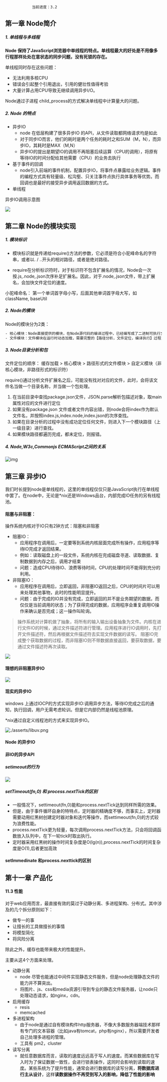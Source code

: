 				当前进度：3.2


## 第一章 Node简介

##### 1. 单线程与多线程

**Node 保持了JavaScript浏览器中单线程的特点。单线程最大的好处是不用像多行程那样处处在意状态的同步问题，没有死锁的存在。**


单线程同时存在这些问题：

- 无法利用多核CPU
- 错误会引起整个引用退出，引用的健壮性值得考验
- 大量计算占用CPU导致无继续调用异步I/O。


Node通过子进程 child_process的方式解决单线程中计算量大的问题。

##### 2. Node 的特点

- 异步IO
    + node 在低层构建了很多异步IO 的API，从文件读取都网络请求均是如此
    + 对于同步IO而言，他们的耗时是两个任务的耗时之和SUM（M，N），而异步IO，其耗时是MAX（M,N）
    + 异步IO的提出是期望IO的调用不再阻塞后续运算（CPU的调用），将原有等待IO的时间分配给其他需要（CPU）的业务去执行
- 基于事件的回调
    + node引入前端的事件机制，配置异步IO，将事件点暴露给业务逻辑。事件的编程方式具有轻量级、松沟壑、只关注事件点执行具体事务等优势。而回调也是最好的接受异步调用返回数据的方式。
- 单线程

异步IO调用示意图

![](./asserts/io.jpg)


## 第二章 Node的模块实现

##### 1. 模块标识

- 模块标识就是传递给require()方法的参数，它必须是符合小驼峰命名的字符串，或者以. / ..开头的相对路径，或者是绝对路径。

- require在分析标识符时，对于标识符不包含扩展名的情况，Node会一次按.js,.node,.json次序补足扩展名。因此，对于.node,.json文件，带上扩展名，会加快文件定位的速度。

小驼峰命名：
第一个单词首字母小写，后面其他单词首字母大写，如 className, baseUtil


##### 2. Node的模块

Node的模块分为2类：

```html
- 核心模块：Node直接提供的模块，在Node源代码的编译过程中，已经编写成了二进制可执行文件， 在Node进程启动时，部分核心模块被直接加载在内容，其加载速度最快。如：fs，http，path
- 文件模块：文件模块在运行时动态加载，需要完整的【路径分析，文件定位，编译执行】过程，速度比核心模块慢。
```


#####  3. Node目录分析和包

文件定位的顺序： 缓存加载 > 核心模块 > 路径形式的文件模块 > 自定义模块（非核心模块，非路径形式的标识符）

 require()通过分析文件扩展名之后，可能没有找对对应的文件，此时，会将该文件名当做一个目录名称，并当做一个包处理。

 1. 在当前目录中查找package.json文件，JSON.parse解析包描述对象，取main属性对应的文件进行定位
 2. 如果没有package.json 文件或者文件内容出错，则node会将index作为默认文件名，并按照index.js,index.node,index.json的次序查找。
 3. 如果在目录分析的过程中没有成功定位任何文件，则进入下一个模块路径（上一级目录）进行查找。
 4. 如果模块路径都遍历完成，都未定位，则报错。


##### 4. Node,W3c,Commonjs ECMAScript之间的关系

![img](asserts/relation.png)

##  第三章 异步IO

我们时长提到node是单线程的，这里的单线程仅仅只是JavaScript执行在单线程中罢了。在node中，无论是*nix还是Windows品台，内部完成IO任务的另有线程池。

#### 阻塞与非阻塞：

操作系统内核对于IO只有2钟方式：阻塞和非阻塞

- 阻塞IO：
    - 应用程序在调用后，一定要等到系统内核层面完成所有操作，应用程序等待IO完成才返回结果。
    - 例如：读取磁盘上的一段文件，系统内核在完成磁盘寻道、读取数据、复制数据到内存之后，调用才结束
    - 问题：造成CPU待待IO、浪费等待时间，CPU的处理时间不能得到充分的利用。
- 非阻塞IO：
    - 应用程序在调用后，立即返回，非阻塞IO返回之后，CPU的时间片可以用来处理其他事物，此时的性能明显提升。
    - 问题：由于完成的IO并没有完成，立即返回的并不是业务期望的数据，而仅仅是当前调用的状态；为了获得完成的数据，应用程序会重复调用IO操作来确认是否完成；这一操作叫轮询。

> 操作系统对计算机做了抽象，将所有的输入输出设备抽象为文件。内核在进行文件IO的时候，通过文件描述符进行管理。应用程序进行IO调用时，先打开文件描述符，然后再根据文件描述符去实现文件数据的读写。
> 阻塞IO完成整个获取数据的过程，而非阻塞IO则不带数据直接返回，要获取数据，要通过文件描述符再次读取。

![](./asserts/io0.jpg)

#### 理想的非阻塞异步IO

![](./asserts/ideaio.png)

#### 现实的异步IO

windows 上通过IOCP的方式实现异步IO:调用异步方法，等待IO完成之后的通知，执行回调，用户无需考虑轮训。但是它内部仍然是线程池原理。

*nix通过自定义线程池的方式来实现异步IO。

![./asserts/libuv.png](./asserts/libuv.png)

#### Node 的异步IO

#### 非IO的异步API

##### setimeout的行为

![](./asserts/settimeout.png)

##### setTimeout(fn,0) 和 process.nextTick的区别

- 一般情况下，settimeout(fn,0)能和process.nextTick达到同样所需的效果。
- 但是，由于事件循环自身的特特点，定时器的精确度不够，而事实上，定时器需要动用红黑树创建定时器对象和迭代等操作，而settimeout(fn,0)的方式较为浪费性能。
- process.nextTick更为轻量，每次调用process.nextTick方法，只会将回调函数放入队列中，在下一轮tick时取出执行。
- 定时器采用红黑树的操作时间复杂度是O(lg(n)),process.nextTick的时间复杂度是O(1),后者更加高效

####  setImmedinate 和process.nexttick的区别

##  第十一章 产品化

####  11.3 性能

对于web应用而言，最直接有效的莫过于动静分离、多进程架构、分布式。其中涉及的几个拆分原则如下：

- 做专一的事
- 让擅长的工具做擅长的事情
- 将模型简化
- 将风险分离

除此之外，缓存也能带来极大的性能提升。

主要从这4个方面来处理。

-  动静分离
    +  node 尽管也能通过中间件实现静态文件服务，但是node处理静态文件的能力并不算突出。
    +  将图片、js、css和media资源引导到专业的静态文件服务器，让node只处理动态请求，如nginx，cdn。
-  启用缓存
    +  resis
    +  memcached
-  多进程架构
    + 由于node是通过自有模块构件http服务器，不像大多数服务器端技术那样有专门的文本容器（比如java有tomcat，php有nginx），所以需要开发者自己处理多进程的管理。
    + 工具有 pm2，cluster
-  读写分离
    + 就任意数据库而言，读取的速度远远高于写人的速度。而某些数据库在写入时为了保证数据一致性，会进行锁表操作，这同时会影响到读取的速度。某些系统为了提升性能，通常会进行数据库的读写分离，**将数据库进行主从设计**，这样**读数据操作不再受到写入的影响，降低了性能的影响**
